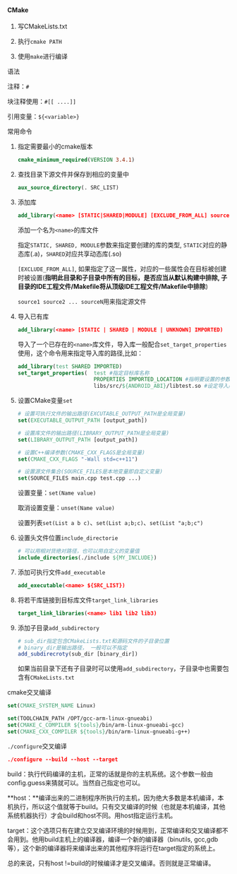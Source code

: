 #### CMake

1. 写CMakeLists.txt

2. 执行`cmake PATH`

3. 使用`make`进行编译

   

语法

注释：`#`

块注释使用：`#[[ ....]]`

引用变量：`${<variable>}`

常用命令

1. 指定需要最小的cmake版本

   ```cmake
   cmake_minimum_required(VERSION 3.4.1)
   ```

2. 查找目录下源文件并保存到相应的变量中

   ```cmake
   aux_source_directory(. SRC_LIST)
   ```

3. 添加库

   ```cmake
   add_library(<name> [STATIC|SHARED|MODULE] [EXCLUDE_FROM_ALL] source1 source2 ... sourceN)
   ```

   添加一个名为`<name>`的库文件

   指定`STATIC, SHARED, MODULE`参数来指定要创建的库的类型, `STATIC`对应的静态库(.a)，`SHARED`对应共享动态库(.so)

   `[EXCLUDE_FROM_ALL]`, 如果指定了这一属性，对应的一些属性会在目标被创建时被设置(**指明此目录和子目录中所有的目标，是否应当从默认构建中排除, 子目录的IDE工程文件/Makefile将从顶级IDE工程文件/Makefile中排除**)

   `source1 source2 ... sourceN`用来指定源文件

4. 导入已有库

   ```cmake
   add_library(<name> [STATIC | SHARED | MODULE | UNKNOWN] IMPORTED)
   ```

   导入了一个已存在的`<name>`库文件，导入库一般配合`set_target_properties`使用，这个命令用来指定导入库的路径,比如：

   ```cmake
   add_library(test SHARED IMPORTED)
   set_target_properties(  test #指定目标库名称
                           PROPERTIES IMPORTED_LOCATION #指明要设置的参数
                           libs/src/${ANDROID_ABI}/libtest.so #设定导入库的路径)
   ```

5. 设置CMake变量`set`

   ```cmake
   # 设置可执行文件的输出路径(EXCUTABLE_OUTPUT_PATH是全局变量)
   set(EXECUTABLE_OUTPUT_PATH [output_path])
   ```

   ```cmake
   # 设置库文件的输出路径(LIBRARY_OUTPUT_PATH是全局变量)
   set(LIBRARY_OUTPUT_PATH [output_path])
   ```

   ```cmake
   # 设置C++编译参数(CMAKE_CXX_FLAGS是全局变量)
   set(CMAKE_CXX_FLAGS "-Wall std=c++11")
   ```
   ```cmake
   # 设置源文件集合(SOURCE_FILES是本地变量即自定义变量)
   set(SOURCE_FILES main.cpp test.cpp ...)
   ```
   设置变量：`set(Name value)`

   取消设置变量：`unset(Name value)`

   设置列表`set(List a b c)`、`set(List a;b;c)`、`set(List "a;b;c")`

6. 设置头文件位置`include_directorie`

   ```cmake
   # 可以用相对货绝对路径，也可以用自定义的变量值
   include_directories(./include ${MY_INCLUDE})
   ```

7. 添加可执行文件`add_executable`

   ```cmake
   add_executable(<name> ${SRC_LIST})
   ```

8. 将若干库链接到目标库文件`target_link_libraries`

   ```cmake
   target_link_libraries(<name> lib1 lib2 lib3)
   ```


9. 添加子目录`add_subdirectory`

   ```cmake
   # sub_dir指定包含CMakeLists.txt和源码文件的子目录位置
   # binary_dir是输出路径， 一般可以不指定
   add_subdirecroty(sub_dir [binary_dir])
   ```

   如果当前目录下还有子目录时可以使用`add_subdirectory`，子目录中也需要包含有`CMakeLists.txt`


cmake交叉编译
```cmake
set(CMAKE_SYSTEM_NAME Linux)

set(TOOLCHAIN_PATH /OPT/gcc-arm-linux-gnueabi)
set(CMAKE_C_COMPILER ${tools}/bin/arm-linux-gnueabi-gcc)
set(CMAKE_CXX_COMPILER ${tools}/bin/arm-linux-gnueabi-g++)
```

`./configure`交叉编译

```cmake
./configure --build --host --target
```

build：执行代码编译的主机，正常的话就是你的主机系统。这个参数一般由config.guess来猜就可以。当然自己指定也可以。

**host：**编译出来的二进制程序所执行的主机，因为绝大多数是本机编译，本机执行，所以这个值就等于build。只有交叉编译的时候（也就是本机编译，其他系统机器执行）才会build和host不同。用host指定运行主机。

target：这个选项只有在建立交叉编译环境的时候用到，正常编译和交叉编译都不会用到。他用build主机上的编译器，编译一个新的编译器（binutils, gcc,gdb等），这个新的编译器将来编译出来的其他程序将运行在target指定的系统上。

总的来说，只有host !=build的时候编译才是交叉编译。否则就是正常编译。